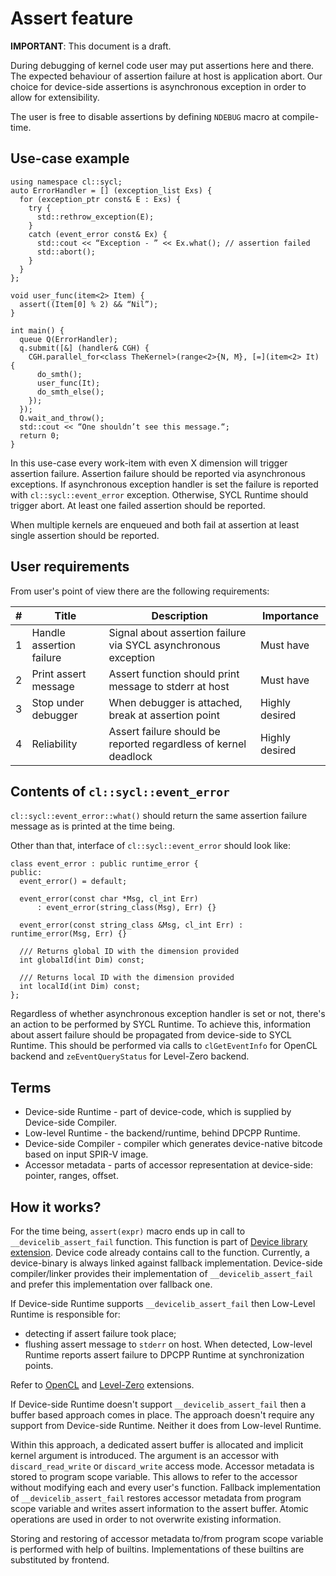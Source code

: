 # Assert feature

**IMPORTANT**: This document is a draft.

During debugging of kernel code user may put assertions here and there.
The expected behaviour of assertion failure at host is application abort.
Our choice for device-side assertions is asynchronous exception in order to
allow for extensibility.

The user is free to disable assertions by defining `NDEBUG` macro at
compile-time.


## Use-case example

```
using namespace cl::sycl;
auto ErrorHandler = [] (exception_list Exs) {
  for (exception_ptr const& E : Exs) {
    try {
      std::rethrow_exception(E);
    }
    catch (event_error const& Ex) {
      std::cout << “Exception - ” << Ex.what(); // assertion failed
      std::abort();
    }
  }
};

void user_func(item<2> Item) {
  assert((Item[0] % 2) && “Nil”);
}

int main() {
  queue Q(ErrorHandler);
  q.submit([&] (handler& CGH) {
    CGH.parallel_for<class TheKernel>(range<2>{N, M}, [=](item<2> It) {
      do_smth();
      user_func(It);
      do_smth_else();
    });
  });
  Q.wait_and_throw();
  std::cout << “One shouldn’t see this message.“;
  return 0;
}
```

In this use-case every work-item with even X dimension will trigger assertion
failure. Assertion failure should be reported via asynchronous exceptions. If
asynchronous exception handler is set the failure is reported with
`cl::sycl::event_error` exception. Otherwise, SYCL Runtime should trigger abort.
At least one failed assertion should be reported.

When multiple kernels are enqueued and both fail at assertion at least single
assertion should be reported.

## User requirements

From user's point of view there are the following requirements:

| # | Title | Description | Importance |
| - | ----- | ----------- | ---------- |
| 1 | Handle assertion failure | Signal about assertion failure via SYCL asynchronous exception | Must have |
| 2 | Print assert message | Assert function should print message to stderr at host | Must have |
| 3 | Stop under debugger | When debugger is attached, break at assertion point | Highly desired |
| 4 | Reliability | Assert failure should be reported regardless of kernel deadlock | Highly desired |

## Contents of `cl::sycl::event_error`

`cl::sycl::event_error::what()` should return the same assertion failure message
as is printed at the time being.

Other than that, interface of `cl::sycl::event_error` should look like:
```
class event_error : public runtime_error {
public:
  event_error() = default;

  event_error(const char *Msg, cl_int Err)
      : event_error(string_class(Msg), Err) {}

  event_error(const string_class &Msg, cl_int Err) : runtime_error(Msg, Err) {}

  /// Returns global ID with the dimension provided
  int globalId(int Dim) const;

  /// Returns local ID with the dimension provided
  int localId(int Dim) const;
};
```

Regardless of whether asynchronous exception handler is set or not, there's an
action to be performed by SYCL Runtime. To achieve this, information about
assert failure should be propagated from device-side to SYCL Runtime. This
should be performed via calls to `clGetEventInfo` for OpenCL backend and
`zeEventQueryStatus` for Level-Zero backend.

## Terms

 - Device-side Runtime - part of device-code, which is supplied by Device-side
   Compiler.
 - Low-level Runtime - the backend/runtime, behind DPCPP Runtime.
 - Device-side Compiler - compiler which generates device-native bitcode based
   on input SPIR-V image.
 - Accessor metadata - parts of accessor representation at device-side: pointer,
   ranges, offset.

## How it works?

For the time being, `assert(expr)` macro ends up in call to
`__devicelib_assert_fail` function. This function is part of [Device library extension](doc/extensions/C-CXX-StandardLibrary/DeviceLibExtensions.rst#cl_intel_devicelib_cassert).
Device code already contains call to the function. Currently, a device-binary
is always linked against fallback implementation.
Device-side compiler/linker provides their implementation of `__devicelib_assert_fail`
and prefer this implementation over fallback one.

If Device-side Runtime supports `__devicelib_assert_fail` then Low-Level Runtime
is responsible for:
 - detecting if assert failure took place;
 - flushing assert message to `stderr` on host.
When detected, Low-level Runtime reports assert failure to DPCPP Runtime
at synchronization points.

Refer to [OpenCL](doc/extensions/Assert/opencl.md) and [Level-Zero](doc/extensions/Assert/level-zero.md)
extensions.

If Device-side Runtime doesn't support `__devicelib_assert_fail` then a buffer
based approach comes in place. The approach doesn't require any support from
Device-side Runtime. Neither it does from Low-level Runtime.

Within this approach, a dedicated assert buffer is allocated and implicit kernel
argument is introduced. The argument is an accessor with `discard_read_write`
or `discard_write` access mode. Accessor metadata is stored to program scope
variable. This allows to refer to the accessor without modifying each and every
user's function. Fallback implementation of `__devicelib_assert_fail` restores
accessor metadata from program scope variable and writes assert information to
the assert buffer. Atomic operations are used in order to not overwrite existing
information.

Storing and restoring of accessor metadata to/from program scope variable is
performed with help of builtins. Implementations of these builtins are
substituted by frontend.

